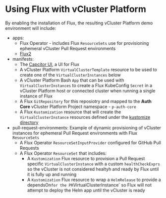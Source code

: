 # Using Flux with vCluster Platform

By enabling the installation of Flux, the resulting vCluster Platform demo environment will include:
- apps:
  - Flux Operator - includes Flux `ResourceSets` use for provisioning ephemeral vCluster Pull Request environments 
  - [Flux2](https://fluxcd.io/flux/) 
- manifests:
  - The [Capcitor UI](https://github.com/gimlet-io/capacitor), a UI for Flux
  - A vCluster Platform `VirtualClusterTemplate` resource to be used to create one of the `VirtualClusterInstances` below
  - A vCluster Platform Bash `App` that can be used with `VirtualClusterInstances` to create a Flux KubeConfig `Secret` in a vCluster Platform host or connected cluster when running a single instance of Flux
  - A Flux `GitRepository` for this reposiotry and mapped to the **Auth Core** vCluster Platform Project namespace - `p-auth-core`
  - A Flux `Kustomization` resource that will create the `VirtualClusterInstance` resources defined under the [kustomize directory](./kustomize)
- pull-request-environments: Example of dynamic provisioning of vCluster instances for ephemeral Pull Request environments with Flux `ResourceSets`
  - A Flux Operator `ResourceSetInputProvider` configured for GitHub Pull Requests
  - A Flux Operator `ResourceSet` that includes:
    - A `Kustomization` Flux resource to provision a Pull Request specific `VirtualClusterInstance` with a custom `healthCheckExprs` so the vCluster is not considered healtyh and ready by Flux until it is fully up and running
    - A `Kustomization` Flux resource to wrap a `HelmRelease` to provide a dependsOn` for the PR `VirtualClusterInstance` so Flux will not attempt to deploy the Helm app until the vCluster is ready
